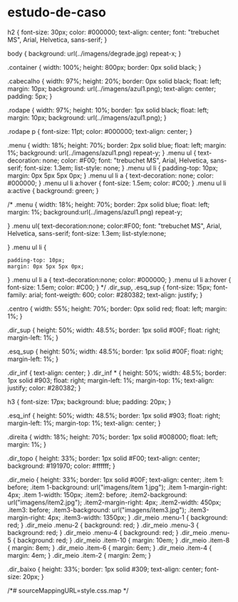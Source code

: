# estudo-de-caso
h2 {
  font-size: 30px;
  color: #000000;
  text-align: center;
  font: "trebuchet MS", Arial, Helvetica, sans-serif; }

body {
  background: url(../imagens/degrade.jpg) repeat-x; }

.container {
  width: 100%;
  height: 800px;
  border: 0px solid black; }

.cabecalho {
  width: 97%;
  height: 20%;
  border: 0px solid black;
  float: left;
  margin: 10px;
  background: url(../imagens/azul1.png);
  text-align: center;
  padding: 5px; }

.rodape {
  width: 97%;
  height: 10%;
  border: 1px solid black;
  float: left;
  margin: 10px;
  background: url(../imagens/azul1.png); }

.rodape p {
  font-size: 11pt;
  color: #000000;
  text-align: center; }

.menu {
  width: 18%;
  height: 70%;
  border: 2px solid blue;
  float: left;
  margin: 1%;
  background: url(../imagens/azul1.png) repeat-y; }
  .menu ul {
    text-decoration: none;
    color: #F00;
    font: "trebuchet MS", Arial, Helvetica, sans-serif;
    font-size: 1.3em;
    list-style: none; }
    .menu ul li {
      padding-top: 10px;
      margin: 0px 5px 5px 0px; }
      .menu ul li a {
        text-decoration: none;
        color: #000000; }
        .menu ul li a:hover {
          font-size: 1.5em;
          color: #C00; }
        .menu ul li a:active {
          background: green; }

/*
.menu {
	width: 18%;
	height: 70%;
	border: 2px solid blue;
	float: left;
	margin: 1%;
	background:url(../imagens/azul1.png) repeat-y;
	
}
.menu ul{
	text-decoration:none;
	color:#F00;
	font: "trebuchet MS", Arial, Helvetica, sans-serif;
	font-size: 1.3em;
	list-style:none;
	
	
}
.menu ul li {
	
	padding-top: 10px;
	margin: 0px 5px 5px 0px;
	
}
.menu ul li  a {
	text-decoration:none;
	color: #000000;
}
.menu ul li  a:hover {
	font-size: 1.5em;
	color: #C00;
}
*/
.dir_sup, .esq_sup {
  font-size: 15px;
  font-family: arial;
  font-weigth: 600;
  color: #280382;
  text-align: justify; }

.centro {
  width: 55%;
  height: 70%;
  border: 0px solid red;
  float: left;
  margin: 1%; }

.dir_sup {
  height: 50%;
  width: 48.5%;
  border: 1px solid #00F;
  float: right;
  margin-left: 1%; }

.esq_sup {
  height: 50%;
  width: 48.5%;
  border: 1px solid #00F;
  float: right;
  margin-left: 1%; }

.dir_inf {
  text-align: center; }
  .dir_inf * {
    height: 50%;
    width: 48.5%;
    border: 1px solid #903;
    float: right;
    margin-left: 1%;
    margin-top: 1%;
    text-align: justify;
    color: #280382; }

h3 {
  font-size: 17px;
  background: blue;
  padding: 20px; }

.esq_inf {
  height: 50%;
  width: 48.5%;
  border: 1px solid #903;
  float: right;
  margin-left: 1%;
  margin-top: 1%;
  text-align: center; }

.direita {
  width: 18%;
  height: 70%;
  border: 1px solid #008000;
  float: left;
  margin: 1%; }

.dir_topo {
  height: 33%;
  border: 1px solid #F00;
  text-align: center;
  background: #191970;
  color: #ffffff; }

.dir_meio {
  height: 33%;
  border: 1px solid #00F;
  text-align: center;
  .item 1: before;
    .item 1-background: url("imagens/item 1.jpg");
    .item 1-margin-right: 4px;
    .item 1-width: 150px;
  .item2: before;
    .item2-background: url("imagens/item2.jpg");
    .item2-margin-right: 4px;
    .item2-width: 450px;
  .item3: before;
    .item3-background: url("imagens/item3.jpg");
    .item3-margin-right: 4px;
    .item3-width: 1350px; }
  .dir_meio .menu-1 {
    background: red; }
  .dir_meio .menu-2 {
    background: red; }
  .dir_meio .menu-3 {
    background: red; }
  .dir_meio .menu-4 {
    background: red; }
  .dir_meio .menu-5 {
    background: red; }
  .dir_meio .item-10 {
    margin: 10em; }
  .dir_meio .item-8 {
    margin: 8em; }
  .dir_meio .item-6 {
    margin: 6em; }
  .dir_meio .item-4 {
    margin: 4em; }
  .dir_meio .item-2 {
    margin: 2em; }

.dir_baixo {
  height: 33%;
  border: 1px solid #309;
  text-align: center;
  font-size: 20px; }

/*# sourceMappingURL=style.css.map */
